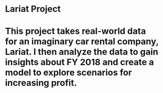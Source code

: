 # Lariat Project
# This project takes real-world data for an imaginary car rental company, Lariat. I then analyze the data to gain insights about FY 2018 and create a model to explore scenarios for increasing profit.
